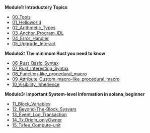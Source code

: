 **Module1: Introductory Topics**
* [00_Tools](solana_beginner/00_Tools/README.md)
* [01_Helloworld](solana_beginner/01_Helloworld/README.md)
* [02_Arithmetic_Types](solana_beginner/02_Arithmetic_Types/README.md)
* [03_Anchor_Program_IDL](solana_beginner/03_Anchor_Program_IDL/README.md)
* [04_Error_Handler](solana_beginner/04_Error_Handler/README.md)
* [05_Upgrade_Interact](solana_beginner/05_Upgrade_Interact/README.md)

**Module2: The minimum Rust you need to know**
* [06_Rust_Basic_Syntax](solana_beginner/06_Rust_Basic_Syntax/README.md)
* [07_Rust_Interesting_Syntax](solana_beginner/07_Rust_Interesting_Syntax/README.md)
* [08_Function-like_procedural_macro](solana_beginner/08_Function-like_procedural_macro/README.md)
* [09_Attribute_Custom_macro-like_procedural_macro](solana_beginner/09_Attribute_Custom_macro/README.md)
* [10_Visibility_Inherience](solana_beginner/10_Visibility_Inherience/README.md)

**Module3: Important System-level Information in solana_beginner**
* [11_Block_Variables](solana_beginner/11_Block_Variables/README.md)
* [12_Beyond-The-Block_Sysvars](solana_beginner/12_Beyond-The-Block_Sysvars/README.md)
* [13_Event_Log_Transaction](solana_beginner/13_Event_Log_Transaction/README.md)
* [14_Tx.Origin_onlyOwner](solana_beginner/14_Tx.Origin_onlyOwner/README.md)
* [15_Txfee_Compute-unit](solana_beginner/15_Txfee_Compute-unit/README.md)